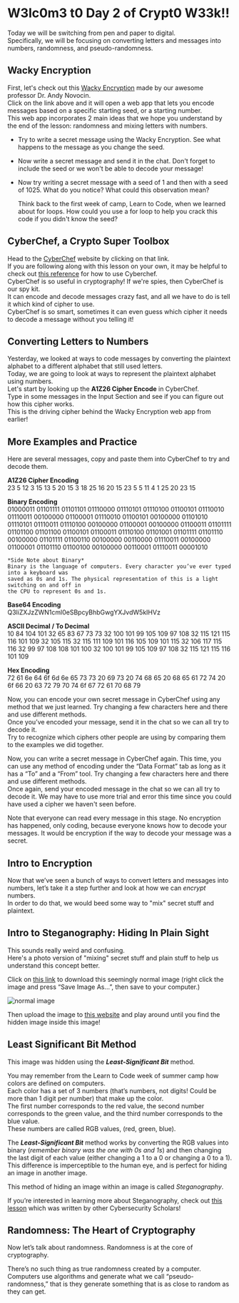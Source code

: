 # W3lc0m3 t0 Day 2 of Crypt0 W33k!!

Today we will be switching from pen and paper to digital.  
Specifically, we will be focusing on converting letters and messages into numbers, randomness, and pseudo-randomness.

## Wacky Encryption

First, let's check out this [Wacky Encryption](https://codepen.io/AndyNovo/full/jOWqrYQ) made by our awesome professor Dr. Andy Novocin.   
Click on the link above and it will open a web app that lets you encode messages based on a specific starting seed, or a starting number.  
This web app incorporates 2 main ideas that we hope you understand by the end of the lesson: randomness and mixing letters with numbers.

 - Try to write a secret message using the Wacky Encryption. See what happens to the message as you change the seed.
 - Now write a secret message and send it in the chat. Don't forget to include the seed or we won't be able to decode your message!
 - Now try writing a secret message with a seed of 1 and then with a seed of 1025.
  What do you notice? What could this observation mean?

    Think back to the first week of camp, Learn to Code, when we learned about for loops. 
    How could you use a for loop to help you crack this code if you didn't know the seed?

## CyberChef, a Crypto Super Toolbox

Head to the [CyberChef](https://gchq.github.io/CyberChef/) website by clicking on that link.  
If you are following along with this lesson on your own, it may be helpful to check out [this reference](https://udel.codes/cyberchef) for how to use Cyberchef.  
CyberChef is so useful in cryptography! If we're spies, then CyberChef is our spy kit.  
It can encode and decode messages crazy fast, and all we have to do is tell it 
which kind of cipher to use.  
CyberChef is so smart, sometimes it can even guess which cipher it needs to 
decode a message without you telling it!

## Converting Letters to Numbers

Yesterday, we looked at ways to code messages by converting the plaintext alphabet to a different alphabet that still used letters.  
Today, we are going to look at ways to represent the plaintext alphabet using numbers.  
Let's start by looking up the **A1Z26 Cipher Encode** in CyberChef.  
Type in some messages in the Input Section and see if you can figure out how this cipher works.  
This is the driving cipher behind the Wacky Encryption web app from earlier!

## More Examples and Practice

Here are several messages, copy and paste them into CyberChef to try and decode them.

**A1Z26 Cipher Encoding**  
23 5 12 3 15 13 5 20 15 3 18 25 16 20 15 23 5 5 11 4 1 25 20 23 15

**Binary Encoding**  
01000011 01101111 01101101 01110000 01110101 01110100 01100101 01110010 01110011 00100000 
01100001 01110010 01100101 00100000 01101010 01110101 01110011 01110100 00100000 01100001 
00100000 01100011 01101111 01101100 01101100 01100101 01100011 01110100 01101001 01101111 
01101110 00100000 01101111 01100110 00100000 00110000 01110011 00100000 01100001 01101110 
01100100 00100000 00110001 01110011 00001010

    *Side Note about Binary*  
    Binary is the language of computers. Every character you’ve ever typed into a keyboard was 
    saved as 0s and 1s. The physical representation of this is a light switching on and off in 
    the CPU to represent 0s and 1s.

**Base64 Encoding**  
Q3liZXJzZWN1cml0eSBpcyBhbGwgYXJvdW5kIHVz

**ASCII Decimal / To Decimal**  
10 84 104 101 32 65 83 67 73 73 32 100 101 99 105 109 97 108 32 115 121 115 116 101 109 32 105 
115 32 115 111 109 101 116 105 109 101 115 32 106 117 115 116 32 99 97 108 108 101 100 32 100 
101 99 105 109 97 108 32 115 121 115 116 101 109

**Hex Encoding**  
72 61 6e 64 6f 6d 6e 65 73 73 20 69 73 20 74 68 65 20 68 65 61 72 74 20 6f 66 20 63 72 79 
70 74 6f 67 72 61 70 68 79

Now, you can encode your own secret message in CyberChef using any method that we just learned. 
Try changing a few characters here and there and use different methods.  
Once you’ve encoded your message, send it in the chat so we can all try to decode it.  
Try to recognize which ciphers other people are using by comparing them to the examples 
we did together.

Now, you can write a secret message in CyberChef again. 
This time, you can use any method of encoding under the “Data Format” tab as long as it 
has a “To” and a “From” tool. 
Try changing a few characters here and there and use different methods.  
Once again, send your encoded message in the chat so we can all try to decode it. 
We may have to use more trial and error this time since you could have used a 
cipher we haven't seen before.

  Note that everyone can read every message in this stage. 
  No encryption has happened, only coding, because everyone knows how to decode your messages. 
  It would be encryption if the way to decode your message was a secret.

## Intro to Encryption

Now that we’ve seen a bunch of ways to convert letters and messages into numbers, 
let’s take it a step further and look at how we can *encrypt* numbers.  
In order to do that, we would beed some way to "mix" secret stuff and plaintext.  

## Intro to Steganography: Hiding In Plain Sight

This sounds really weird and confusing.  
Here's a photo version of "mixing" secret stuff and plain stuff to help us understand this concept better.  

Click on [this link](https://raw.githubusercontent.com/zelinsky/CTF-Course/master/Forensics/Steganography/stego.png) to download this seemingly normal image (right click the image and press “Save Image As…”, then save to your computer.)

![normal image](https://raw.githubusercontent.com/zelinsky/CTF-Course/master/Forensics/Steganography/stego.png)

Then upload the image to [this website](https://georgeom.net/StegOnline/image) and play around until you find the hidden image inside this image!

## Least Significant Bit Method

This image was hidden using the ***Least-Significant Bit*** method.

You may remember from the Learn to Code week of summer camp how 
colors are defined on computers.  
Each color has a set of 3 numbers (that’s numbers, not digits! 
Could be more than 1 digit per number) that make up the color.  
The first number corresponds to the red value, the second number corresponds to the 
green value, and the third number corresponds to the blue value.  
These numbers are called RGB values, (red, green, blue).

The ***Least-Significant Bit*** method works by converting the RGB values into binary (*remember binary was the one with 0s and 1s*) and then changing the last digit of each value (either changing a 1 to a 0 or changing a 0 to a 1).  
This difference is imperceptible to the human eye, and is perfect for hiding an image in another image.

This method of hiding an image within an image is called *Steganography*.

If you’re interested in learning more about Steganography, check out 
[this lesson](https://zelinsky.github.io/CTF-Course/Classes/13.html) which was 
written by other Cybersecurity Scholars!

## Randomness: The Heart of Cryptography

Now let’s talk about randomness. Randomness is at the core of cryptography.

There’s no such thing as true randomness created by a computer. Computers use algorithms and generate what we call “pseudo-randomness,” that is they generate something that is as close to random as they can get.
